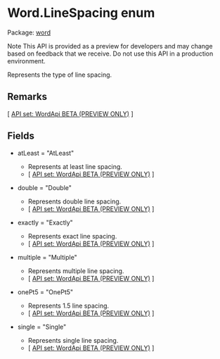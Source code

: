 # Word.LineSpacing enum

Package: [word](/en-us/javascript/api/word)

Note
This API is provided as a preview for developers and may change based on feedback that we receive. Do not use this API in a production environment.

Represents the type of line spacing.

## Remarks
\[ [API set: WordApi BETA (PREVIEW ONLY)](/en-us/javascript/api/requirement-sets/word/word-api-requirement-sets) \]

## Fields

- atLeast = "AtLeast"
  - Represents at least line spacing.
  - \[ [API set: WordApi BETA (PREVIEW ONLY)](/en-us/javascript/api/requirement-sets/word/word-api-requirement-sets) \]

- double = "Double"
  - Represents double line spacing.
  - \[ [API set: WordApi BETA (PREVIEW ONLY)](/en-us/javascript/api/requirement-sets/word/word-api-requirement-sets) \]

- exactly = "Exactly"
  - Represents exact line spacing.
  - \[ [API set: WordApi BETA (PREVIEW ONLY)](/en-us/javascript/api/requirement-sets/word/word-api-requirement-sets) \]

- multiple = "Multiple"
  - Represents multiple line spacing.
  - \[ [API set: WordApi BETA (PREVIEW ONLY)](/en-us/javascript/api/requirement-sets/word/word-api-requirement-sets) \]

- onePt5 = "OnePt5"
  - Represents 1.5 line spacing.
  - \[ [API set: WordApi BETA (PREVIEW ONLY)](/en-us/javascript/api/requirement-sets/word/word-api-requirement-sets) \]

- single = "Single"
  - Represents single line spacing.
  - \[ [API set: WordApi BETA (PREVIEW ONLY)](/en-us/javascript/api/requirement-sets/word/word-api-requirement-sets) \]